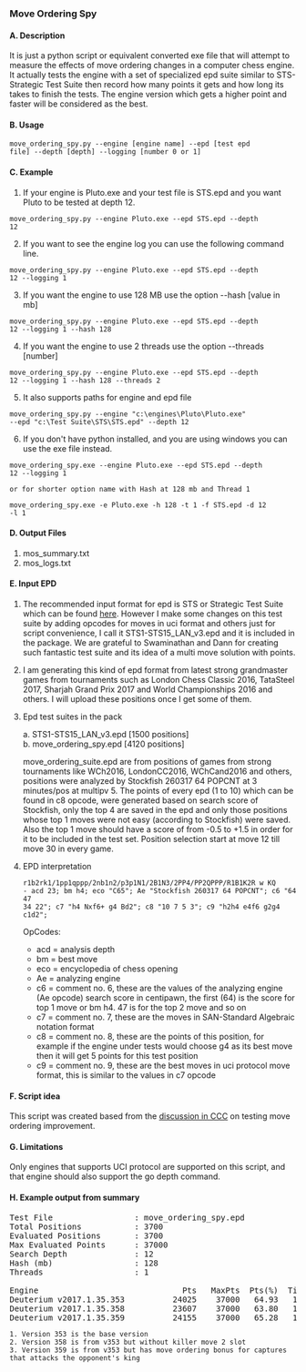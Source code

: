 ### Move Ordering Spy

#### A. Description

It is just a python script or equivalent converted exe file that will attempt to measure the effects of move ordering changes in a computer chess engine. It actually tests the engine with a set of specialized epd suite similar to STS-Strategic Test Suite then record how many points it gets and how long its takes to finish the tests. The engine version which gets a higher point and faster will be considered as the best.

#### B. Usage

<code>move_ordering_spy.py --engine [engine name] --epd [test epd file] --depth [depth] --logging [number 0 or 1]</code>

#### C. Example

1. If your engine is Pluto.exe and your test file is STS.epd and you want Pluto to be tested at depth 12.

<code>move_ordering_spy.py --engine Pluto.exe --epd STS.epd --depth 12</code>

2. If you want to see the engine log you can use the following command line.

<code>move_ordering_spy.py --engine Pluto.exe --epd STS.epd --depth 12 --logging 1</code>

3. If you want the engine to use 128 MB use the option --hash [value in mb]

<code>move_ordering_spy.py --engine Pluto.exe --epd STS.epd --depth 12 --logging 1 --hash 128</code>

4. If you want the engine to use 2 threads use the option --threads [number]

<code>move_ordering_spy.py --engine Pluto.exe --epd STS.epd --depth 12 --logging 1 --hash 128 --threads 2</code>

5. It also supports paths for engine and epd file

<code>move_ordering_spy.py --engine "c:\engines\Pluto\Pluto.exe" --epd "c:\Test Suite\STS\STS.epd" --depth 12</code>

6. If you don't have python installed, and you are using windows you can use the exe file instead.

<code>move_ordering_spy.exe --engine Pluto.exe --epd STS.epd --depth 12 --logging 1</code>

    or for shorter option name with Hash at 128 mb and Thread 1

<code>move_ordering_spy.exe -e Pluto.exe -h 128 -t 1 -f STS.epd -d 12 -l 1</code>


#### D. Output Files

1. mos_summary.txt
2. mos_logs.txt

#### E. Input EPD

1. The recommended input format for epd is STS or Strategic Test Suite which can be found [here](https://sites.google.com/site/strategictestsuite/). However I make some changes on this test suite by adding opcodes for moves in uci format and others just for script convenience, I call it STS1-STS15_LAN_v3.epd and it is included in the package. We are grateful to Swaminathan and Dann for creating such fantastic test suite and its idea of a multi move solution with points.

2. I am generating this kind of epd format from latest strong grandmaster games from tournaments such as London Chess Classic 2016, TataSteel 2017, Sharjah Grand Prix 2017 and World Championships 2016 and others. I will upload these positions once I get some of them.

3. Epd test suites in the pack

    a. STS1-STS15_LAN_v3.epd [1500 positions]  
    b. move_ordering_spy.epd [4120 positions]  
    
   move_ordering_suite.epd are from positions of games from strong tournaments like WCh2016, LondonCC2016, WChCand2016 and others,    positions were analyzed by Stockfish 260317 64 POPCNT at 3 minutes/pos at multipv 5. The points of every epd (1 to 10) which can be found in c8 opcode, were generated based on search score of Stockfish, only the top 4 are saved in the epd and only those positions whose top 1 moves were not easy (according to Stockfish) were saved. Also the top 1 move should have a score of from -0.5 to +1.5 in order for it to be included in the test set. Position selection start at move 12 till move 30 in every game.
    
4. EPD interpretation
   
    <code>r1b2rk1/1pp1qppp/2nb1n2/p3p1N1/2B1N3/2PP4/PP2QPPP/R1B1K2R w KQ - acd 23; bm h4; eco "C65"; Ae "Stockfish 260317 64 POPCNT";
          c6 "64 47 34 22"; c7 "h4 Nxf6+ g4 Bd2"; c8 "10 7 5 3"; c9 "h2h4 e4f6 g2g4 c1d2";</code>
     
    OpCodes:
    
    * acd = analysis depth  
    * bm  = best move  
    * eco = encyclopedia of chess opening  
    * Ae  = analyzing engine  
    * c6  = comment no. 6, these are the values of the analyzing engine (Ae opcode) search score in centipawn, the first (64) is the                 score for top 1 move or bm h4. 47 is for the top 2 move and so on  
    * c7  = comment no. 7, these are the moves in SAN-Standard Algebraic notation format  
    * c8  = comment no. 8, these are the points of this position, for example if the engine under tests would choose g4 as its best move             then it will get 5 points for this test position  
    * c9  = comment no. 9, these are the best moves in uci protocol move format, this is similar to the values in c7 opcode    

#### F. Script idea

This script was created based from the [discussion in CCC](http://talkchess.com/forum/viewtopic.php?topic_view=threads&p=710117&t=63555) on testing move ordering improvement.

#### G. Limitations

Only engines that supports UCI protocol are supported on this script, and that engine should also support the go depth command.

#### H. Example output from summary

<pre>
Test File                 : move_ordering_spy.epd
Total Positions           : 3700
Evaluated Positions       : 3700
Max Evaluated Points      : 37000
Search Depth              : 12
Hash (mb)                 : 128
Threads                   : 1

Engine                              Pts   MaxPts  Pts(%)  Time(ms) Top1(%)
Deuterium v2017.1.35.353          24025    37000   64.93   1268722   42.76
Deuterium v2017.1.35.358          23607    37000   63.80   1227647   41.62
Deuterium v2017.1.35.359          24155    37000   65.28   1231714   42.73
</pre>

    1. Version 353 is the base version
    2. Version 358 is from v353 but without killer move 2 slot
    3. Version 359 is from v353 but has move ordering bonus for captures that attacks the opponent's king
